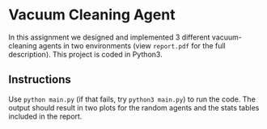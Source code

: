 # Vacuum Cleaning Agent

In this assignment we designed and implemented 3 different vacuum-cleaning agents in two environments (view `report.pdf` for the full description). This project is coded in Python3.

## Instructions

Use `python main.py` (if that fails, try `python3 main.py`) to run the code. The output should result in two plots for the random agents and the stats tables included in the report.
